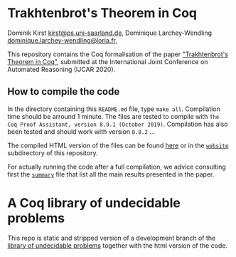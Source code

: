 # Trakhtenbrot's Theorem in Coq

Dominik Kirst <kirst@ps.uni-saarland.de>, Dominique Larchey-Wendling <dominique.larchey-wendling@loria.fr>,

This repository contains the Coq formalisation of the paper 
["Trakhtenbrot's Theorem in Coq"](http://www.loria.fr/~larchey/papers/trakhtenbrot.pdf), submitted at the
International Joint Conference on Automated Reasoning (IJCAR 2020).

## How to compile the code

In the directory containing this `README.md` file, type `make all`. Compilation time should be arround 1 minute.
The files are tested to compile with `The Coq Proof Assistant, version 8.9.1 (October 2019)`. Compilation
has also been tested and should work with version `8.8.2` ...

The compiled HTML version of the files can be found [here](http://www.ps.uni-saarland.de/extras/fol-trakh/website/toc.html) 
or in the [`website`](website) subdirectory of this repository.

For actually running the code after a full compilation, we advice consulting first the [`summary`](theories/TRAKHTENBROT/summary.v)
file that list all the main results presented in the paper.

# A Coq library of undecidable problems

This repo is static and stripped version of a development branch of the 
[library of undecidable problems](https://github.com/uds-psl/coq-library-undecidability) 
together with the html version of the code.

